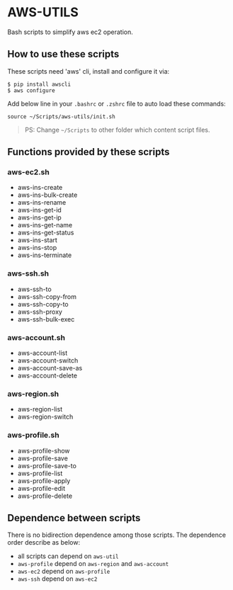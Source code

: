 # AWS-UTILS

Bash scripts to simplify aws ec2 operation.

## How to use these scripts

These scripts need 'aws' cli, install and configure it via:

```
$ pip install awscli
$ aws configure
```

Add below line in your `.bashrc` or `.zshrc` file to auto load these commands:
```
source ~/Scripts/aws-utils/init.sh
```
> PS: Change `~/Scripts` to other folder which content script files.

## Functions provided by these scripts

### aws-ec2.sh
- aws-ins-create
- aws-ins-bulk-create
- aws-ins-rename
- aws-ins-get-id
- aws-ins-get-ip
- aws-ins-get-name
- aws-ins-get-status
- aws-ins-start
- aws-ins-stop
- aws-ins-terminate

### aws-ssh.sh
- aws-ssh-to
- aws-ssh-copy-from
- aws-ssh-copy-to
- aws-ssh-proxy
- aws-ssh-bulk-exec

### aws-account.sh
- aws-account-list
- aws-account-switch
- aws-account-save-as
- aws-account-delete

### aws-region.sh
- aws-region-list
- aws-region-switch

### aws-profile.sh
- aws-profile-show
- aws-profile-save
- aws-profile-save-to
- aws-profile-list
- aws-profile-apply
- aws-profile-edit
- aws-profile-delete

## Dependence between scripts

There is no bidirection dependence among those scripts.
The dependence order describe as below:

- all scripts can depend on `aws-util`
- `aws-profile` depend on `aws-region` and `aws-account`
- `aws-ec2` depend on `aws-profile`
- `aws-ssh` depend on `aws-ec2`
